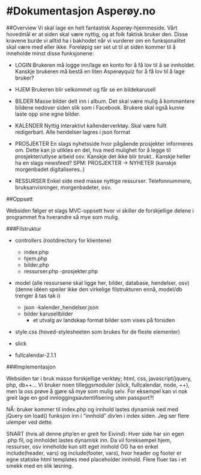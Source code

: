 #Dokumentasjon Asperøy.no
===========================

##Overview
Vi skal lage en helt fantastisk Asperøy-hjemmeside. Vårt hovedmål er at siden skal være nyttig, og at folk faktisk bruker den. Disse kravene burde vi alltid ha i bakhodet når vi vurderer om en funksjonalitet skal være med eller ikke. Foreløpig ser set ut til at siden kommer til å inneholde minst disse funksjonene:

- LOGIN
Brukeren må logge inn/lage en konto for å få lov til å se innholdet.
Kanskje brukeren må bestå en liten Asperøyquiz for å få lov til å lage bruker? 

- HJEM
Brukeren blir velkommet og får se en bildekarusell

- BILDER 
Masse bilder delt inn i album. Det skal være mulig å kommentere bildene nedover siden slik som i Facebook. Brukere skal også kunne laste opp sine egne bilder. 

- KALENDER
Nyttig interaktivt kallenderverktøy. Skal være fullt redigerbart. Alle hendelser lagres i json format

- PROSJEKTER
En slags nyhetsside hvor pågående prosjekter informeres om. Dette kan jo utikles en del, hva med mulighet for å legge til prosjekter/utlyse arbeid osv. Kanskje det ikke blir brukt.. Kanskje heller ha en slags newsfeed? SPM: PROSJEKTER -> NYHETER (kanskje morgenbadet digitaliseres..)

- RESSURSER
Enkel side med masse nyttige ressurser. Telefonnummere, bruksanvisninger, morgenbadeter, osv. 

##Oppsett

Websiden følger et slags MVC-oppsett hvor vi skiller de forskjellige delene i programmet fra hverandre så mye som mulig.  

###Filstruktur

- controllers   (rootdirectory for klientene)
  - index.php
  - hjem.php
  - bilder.php
  - ressurser.php
  -prosjekter.php

- model (alle ressursene skal ligge her, bilder, database, hendelser, osv)
	   (denne idéen speiler ikke den virkelige filstrukturen ennå, model/db trenger å tas tak i)
  - json
   -kalender_hendelser.json    
  - bilder
    karusellbilder
      - et utvalg av landskap format bilder som vises på forsiden

- style.css (hoved-stylesheeten som brukes for de fleste elementer)

- slick
- fullcalendar-2.1.1

###Implementasjon

Websiden tar i bruk masse forskjellige verktøy; html, css, javascript/jquery, php, db++…
Vi bruker noen tilleggsmoduler (slick, fullcalendar, node, ++), men la oss prøve å gjøre så mye som mulig selv. For eksempel kan vi nok greit lage en god innloggingsautentifisering uten passport?!

NÅ: bruker kommer til index.php og innhold lastes dynamisk ned med jQuery sin load() funksjon inn i “innhold” div’en i index siden. Jeg ser flere ulemper ved dette. 

SNART (hvis all denne php’en er greit for Eivind): Hver side har sin egen .php fil, og innholdet lastes dynamisk inn. Da vil foreksempel hjem, ressurser, osv inneholde kun sitt eget innhold OG ha en enkel include(header, vars) og include(footer, vars), hvor header og footer er egne statiske html templates med placeholder innhold. Flere fluer tas i et smekk med en slik løsning. 
